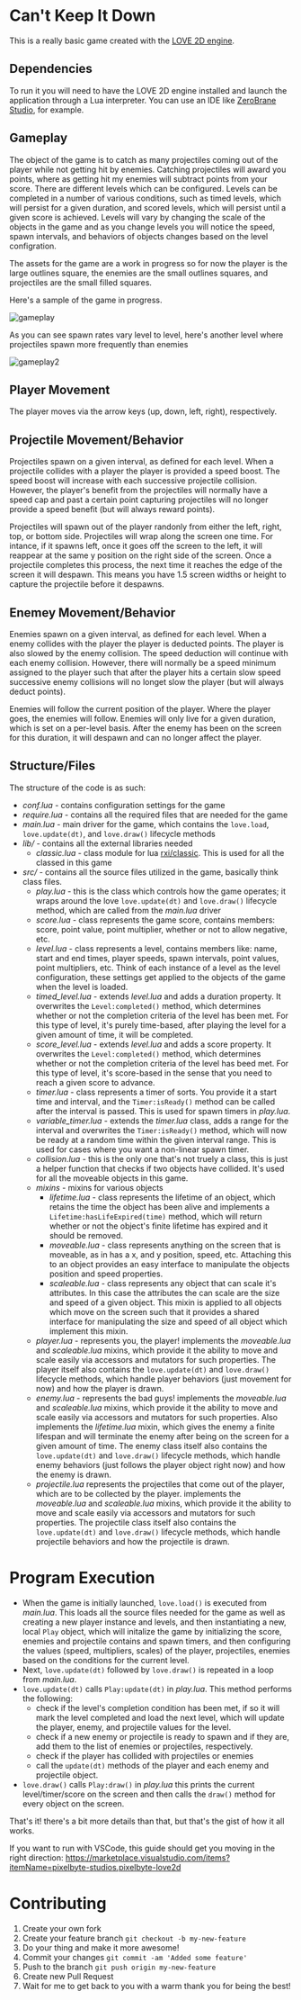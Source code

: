 # Can't Keep It Down

This is a really basic game created with the [LOVE 2D engine](https://love2d.org/).

## Dependencies

To run it you will need to have the LOVE 2D engine installed and launch the application through a Lua interpreter. You can use an IDE like [ZeroBrane Studio](https://studio.zerobrane.com/), for example.

## Gameplay

The object of the game is to catch as many projectiles coming out of the player while not getting hit by enemies. Catching projectiles will award you points, where as getting hit my enemies will subtract points from your score. There are different levels which can be configured. Levels can be completed in a number of various conditions, such as timed levels, which will persist for a given duration, and scored levels, which will persist until a given score is achieved. Levels will vary by changing the scale of the objects in the game and as you change levels you will notice the speed, spawn intervals, and behaviors of objects changes based on the level configration.

The assets for the game are a work in progress so for now the player is the large outlines square, the enemies are the small outlines squares, and projectiles are the small filled squares.

Here's a sample of the game in progress.

![gameplay](screenshots/gameplay.PNG)

As you can see spawn rates vary level to level, here's another level where projectiles spawn more frequently than enemies

![gameplay2](screenshots/gameplay2.PNG)

## Player Movement

The player moves via the arrow keys (up, down, left, right), respectively.

## Projectile Movement/Behavior

Projectiles spawn on a given interval, as defined for each level. When a projectile collides with a player the player is provided a speed boost. The speed boost will increase with each successive projectile collision. However, the player's benefit from the projectiles will normally have a speed cap and past a certain point capturing projectiles will no longer provide a speed benefit (but will always reward points).

Projectiles will spawn out of the player randonly from either the left, right, top, or bottom side. Projectiles will wrap along the screen one time. For intance, if it spawns left, once it goes off the screen to the left, it will reappear at the same y position on the right side of the screen. Once a projectile completes this process, the next time it reaches the edge of the screen it will despawn. This means you have 1.5 screen widths or height to capture the projectile before it despawns.

## Enemey Movement/Behavior

Enemies spawn on a given interval, as defined for each level. When a enemy collides with the player the player is deducted points. The player is also slowed by the enemy collision. The speed deduction will continue with each enemy collision. However, there will normally be a speed minimum assigned to the player such that after the player hits a certain slow speed successive enemy collisions will no longet slow the player (but will always deduct points).

Enemies will follow the current position of the player. Where the player goes, the enemies will follow. Enemies will only live for a given duration, which is set on a per-level basis. After the enemy has been on the screen for this duration, it will despawn and can no longer affect the player.

## Structure/Files

The structure of the code is as such:

* _conf.lua_ - contains configuration settings for the game
* _require.lua_ - contains all the required files that are needed for the game
* _main.lua_ - main driver for the game, which contains the `love.load`, `love.update(dt)`, and `love.draw()` lifecycle methods
* _lib/_ - contains all the external libraries needed
    * _classic.lua_ - class module for lua [rxi/classic](https://github.com/rxi/classic). This is used for all the classed in this game
* _src/_ - contains all the source files utilized in the game, basically think class files.
    * _play.lua_ - this is the class which controls how the game operates; it wraps around the love `love.update(dt)` and `love.draw()` lifecycle method, which are called from the _main.lua_ driver
    * _score.lua_ - class represents the game score, contains members: score, point value, point multiplier, whether or not to allow negative, etc.
    * _level.lua_ - class represents a level, contains members like: name, start and end times, player speeds, spawn intervals, point values, point multipliers, etc. Think of each instance of a level as the level configuration, these settings get applied to the objects of the game when the level is loaded.
    * _timed\_level.lua_ - extends _level.lua_ and adds a duration property. It overwrites the `Level:completed()` method, which determines whether or not the completion criteria of the level has been met. For this type of level, it's purely time-based, after playing the level for a given amount of time, it will be completed.
    * _score\_level.lua_ - extends _level.lua_ and adds a score property. It overwrites the `Level:completed()` method, which determines whether or not the completion criteria of the level has beed met. For this type of level, it's score-based in the sense that you need to reach a given score to advance.
    * _timer.lua_ - class represents a timer of sorts. You provide it a start time and interval, and the `Timer:isReady()` method can be called after the interval is passed. This is used for spawn timers in _play.lua_.
    * _variable\_timer.lua_ - extends the _timer.lua_ class, adds a range for the interval and overwrites the `Timer:isReady()` method, which will now be ready at a random time within the given interval range. This is used for cases where you want a non-linear spawn timer.
    * _collision.lua_ - this is the only one that's not truely a class, this is just a helper function that checks if two objects have collided. It's used for all the moveable objects in this game.
    * _mixins_ - mixins for various objects
        * _lifetime.lua_ - class represents the lifetime of an object, which retains the time the object has been alive and implements a `Lifetime:hasLifeExpired(time)` method, which will return whether or not the object's finite lifetime has expired and it should be removed.
        * _moveable.lua_ - class represents anything on the screen that is moveable, as in has a x, and y position, speed, etc. Attaching this to an object provides an easy interface to manipulate the objects position and speed properties.
        * _scaleable.lua_ - class represents any object that can scale it's attributes. In this case the attributes the can scale are the size and speed of a given object. This mixin is applied to all objects which move on the screen such that it provides a shared interface for manipulating the size and speed of all object which implement this mixin.
    * _player.lua_ - represents you, the player! implements the _moveable.lua_ and _scaleable.lua_ mixins, which provide it the ability to move and scale easily via accessors and mutators for such properties. The player itself also contains the `love.update(dt)` and `love.draw()` lifecycle methods, which handle player behaviors (just movement for now) and how the player is drawn.
    * _enemy.lua_ - represents the bad guys! implements the _moveable.lua_ and _scaleable.lua_ mixins, which provide it the ability to move and scale easily via accessors and mutators for such properties. Also implements the _lifetime.lua_ mixin, which gives the enemy a finite lifespan and will terminate the enemy after being on the screen for a given amount of time. The enemy class itself also contains the `love.update(dt)` and `love.draw()` lifecycle methods, which handle enemy behaviors (just follows the player object right now) and how the enemy is drawn.
    * _projectile.lua_ represents the projectiles that come out of the player, which are to be collected by the player. implements the _moveable.lua_ and _scaleable.lua_ mixins, which provide it the ability to move and scale easily via accessors and mutators for such properties. The projectile class itself also contains the `love.update(dt)` and `love.draw()` lifecycle methods, which handle projectile behaviors and how the projectile is drawn.

# Program Execution

* When the game is initially launched, `love.load()` is executed from _main.lua_. This loads all the source files needed for the game as well as creating a new player instance and levels, and then instantiating a new, local `Play` object, which will initalize the game by initializing the score, enemies and projectile contains and spawn timers, and then configuring the values (speed, multipliers, scales) of the player, projectiles, enemies based on the conditions for the current level.
* Next, `love.update(dt)` followed by `love.draw()` is repeated in a loop from _main.lua_.
* `love.update(dt)` calls `Play:update(dt)` in _play.lua_. This method performs the following:
    * check if the level's completion condition has been met, if so it will mark the level completed and load the next level, which will update the player, enemy, and projectile values for the level.
    * check if a new enemy or projectile is ready to spawn and if they are, add them to the list of enemies or projectiles, respectively.
    * check if the player has collided with projectiles or enemies
    * call the `update(dt)` methods of the player and each enemy and projectile object.
* `love.draw()` calls `Play:draw()` in _play.lua_ this prints the current level/timer/score on the screen and then calls the `draw()` method for every object on the screen.

That's it! there's a bit more details than that, but that's the gist of how it all works.

If you want to run with VSCode, this guide should get you moving in the right direction:
https://marketplace.visualstudio.com/items?itemName=pixelbyte-studios.pixelbyte-love2d

# Contributing

1. Create your own fork
2. Create your feature branch `git checkout -b my-new-feature`
3. Do your thing and make it more awesome!
4. Commit your changes `git commit -am 'Added some feature'`
5. Push to the branch `git push origin my-new-feature`
6. Create new Pull Request
7. Wait for me to get back to you with a warm thank you for being the best!
